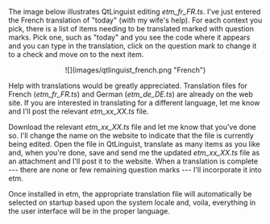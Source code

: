 The image below illustrates QtLinguist editing *etm_fr_FR.ts*. I've just entered the French translation of "today" (with my wife's help). For each context you pick, there is a list of items needing to be translated marked with question marks. Pick one, such as "today" and you see the code where it appears and you can type in the translation, click on the question mark to change it to a check and move on to the next item.

<center>
![](images/qtlinguist_french.png "French")
</center>

Help with translations would be greatly appreciated. Translation files for French (*etm_fr_FR.ts*) and German (*etm_de_DE.ts*) are already on the web site. If you are interested in translating for a different language, let me know and I'll post the relevant *etm_xx_XX.ts* file.

Download the relevant *etm_xx_XX.ts* file and let me know that you've done so. I'll change the name on the website to indicate that the file is currently being edited. Open the file in QtLinguist, translate as many items as you like and, when you're done, save and send me the updated *etm_xx_XX.ts* file as an attachment and I'll post it to the website. When a translation is complete --- there are none or few remaining question marks --- I'll incorporate it into etm.

Once installed in etm, the appropriate translation file will automatically be selected on startup based upon the system locale and, voila, everything in the user interface will be in the proper language.

